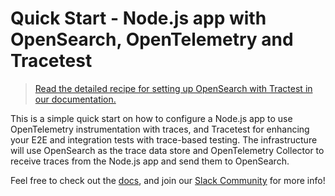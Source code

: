 # Quick Start - Node.js app with OpenSearch, OpenTelemetry and Tracetest

> [Read the detailed recipe for setting up OpenSearch with Tractest in our documentation.](https://docs.tracetest.io/examples-tutorials/recipes/running-tracetest-with-opensearch)

This is a simple quick start on how to configure a Node.js app to use OpenTelemetry instrumentation with traces, and Tracetest for enhancing your E2E and integration tests with trace-based testing. The infrastructure will use OpenSearch as the trace data store and OpenTelemetry Collector to receive traces from the Node.js app and send them to OpenSearch.

Feel free to check out the [docs](https://docs.tracetest.io/), and join our [Slack Community](https://dub.sh/tracetest-community) for more info!
